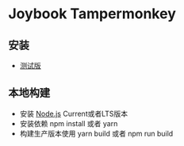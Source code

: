 # Joybook Tampermonkey

## 安装
- [测试版](https://github.com/PC6live/joybook-tampermonkey/raw/master/dist/joybook.user.js)

## 本地构建
- 安装 [Node.js](https://nodejs.org) Current或者LTS版本
- 安装依赖 npm install 或者 yarn
- 构建生产版本使用 yarn build 或者 npm run build
